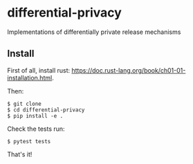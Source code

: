 # differential-privacy
Implementations of differentially private release mechanisms

## Install

First of all, install rust: https://doc.rust-lang.org/book/ch01-01-installation.html.

Then:

```
$ git clone 
$ cd differential-privacy
$ pip install -e .
```

Check the tests run:

```
$ pytest tests
```

That's it!
